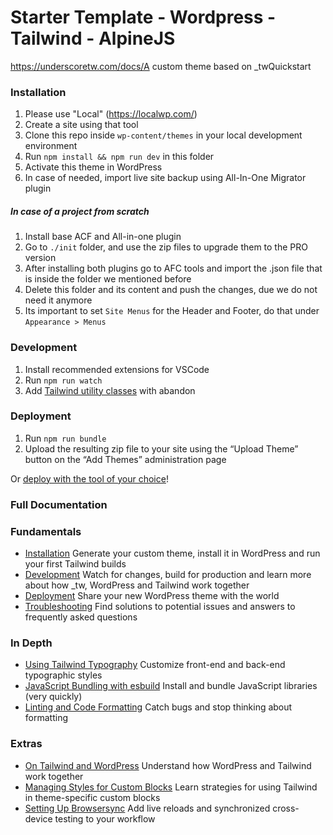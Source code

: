 Starter Template - Wordpress - Tailwind - AlpineJS
==================================================

https://underscoretw.com/docs/A custom theme based on \_twQuickstart

### Installation

1. Please use "Local" (https://localwp.com/)
2. Create a site using that tool
3. Clone this repo inside `wp-content/themes` in your local development environment
4. Run `npm install && npm run dev` in this folder
5. Activate this theme in WordPress
6. In case of needed, import live site backup using All-In-One Migrator plugin

##### In case of a project from scratch

1. Install base ACF and All-in-one plugin
2. Go to `./init` folder, and use the zip files to upgrade them to the PRO version
3. After installing both plugins go to AFC tools and import the .json file that is inside the folder we mentioned before
4. Delete this folder and its content and push the changes, due we do not need it anymore
5. Its important to set `Site Menus` for the Header and Footer, do that under `Appearance > Menus`

### Development

1. Install recommended extensions for VSCode
2. Run `npm run watch`
3. Add [Tailwind utility classes](https://tailwindcss.com/docs/utility-first) with abandon

### Deployment

1. Run `npm run bundle`
2. Upload the resulting zip file to your site using the “Upload Theme” button on the “Add Themes” administration page

Or [deploy with the tool of your choice](https://underscoretw.com/docs/deployment/#h-other-deployment-options)!

### Full Documentation

### Fundamentals

* [Installation](https://underscoretw.com/docs/installation/)
  Generate your custom theme, install it in WordPress and run your first Tailwind builds
* [Development](https://underscoretw.com/docs/development/)
  Watch for changes, build for production and learn more about how _tw, WordPress and Tailwind work together
* [Deployment](https://underscoretw.com/docs/deployment/)
  Share your new WordPress theme with the world
* [Troubleshooting](https://underscoretw.com/docs/troubleshooting/)
  Find solutions to potential issues and answers to frequently asked questions

### In Depth

* [Using Tailwind Typography](https://underscoretw.com/docs/tailwind-typography/)
  Customize front-end and back-end typographic styles
* [JavaScript Bundling with esbuild](https://underscoretw.com/docs/esbuild/)
  Install and bundle JavaScript libraries (very quickly)
* [Linting and Code Formatting](https://underscoretw.com/docs/linting-code-formatting/)
  Catch bugs and stop thinking about formatting

### Extras

* [On Tailwind and WordPress](https://underscoretw.com/docs/wordpress-tailwind/)
  Understand how WordPress and Tailwind work together
* [Managing Styles for Custom Blocks](https://underscoretw.com/docs/custom-blocks/)
  Learn strategies for using Tailwind in theme-specific custom blocks
* [Setting Up Browsersync](https://underscoretw.com/docs/browsersync/)
  Add live reloads and synchronized cross-device testing to your workflow
